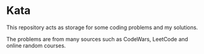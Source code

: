 # Kata

This repository acts as storage for some coding problems and my solutions.

The problems are from many sources such as CodeWars, LeetCode and online random courses.
